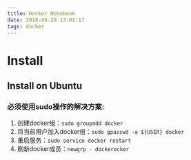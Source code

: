 ```yaml
---
title: Docker Notebook
date: 2018-05-28 13:01:17
tags: docker
---
```

# Install 
## Install on Ubuntu

### 必须使用sudo操作的解决方案:

1. 创建docker组：`sudo groupadd docker`
1. 将当前用户加入docker组：`sudo gpasswd -a ${USER} docker`
1. 重启服务：`sudo service docker restart`
1. 刷新docker成员：`newgrp - dockerocker`
